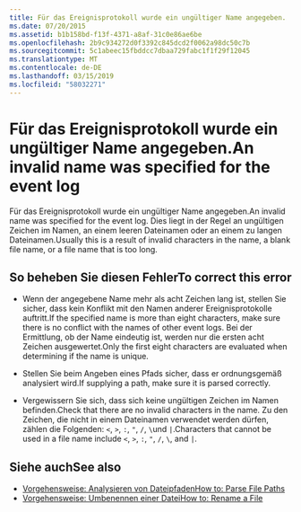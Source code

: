 ```yaml
---
title: Für das Ereignisprotokoll wurde ein ungültiger Name angegeben.
ms.date: 07/20/2015
ms.assetid: b1b158bd-f13f-4371-a8af-31c0e86ae6be
ms.openlocfilehash: 2b9c934272d0f3392c845dcd2f0062a98dc50c7b
ms.sourcegitcommit: 5c1abeec15fbddcc7dbaa729fabc1f1f29f12045
ms.translationtype: MT
ms.contentlocale: de-DE
ms.lasthandoff: 03/15/2019
ms.locfileid: "58032271"
---
```

# <a name="an-invalid-name-was-specified-for-the-event-log"></a><span data-ttu-id="b8648-102">Für das Ereignisprotokoll wurde ein ungültiger Name angegeben.</span><span class="sxs-lookup"><span data-stu-id="b8648-102">An invalid name was specified for the event log</span></span>
<span data-ttu-id="b8648-103">Für das Ereignisprotokoll wurde ein ungültiger Name angegeben.</span><span class="sxs-lookup"><span data-stu-id="b8648-103">An invalid name was specified for the event log.</span></span> <span data-ttu-id="b8648-104">Dies liegt in der Regel an ungültigen Zeichen im Namen, an einem leeren Dateinamen oder an einem zu langen Dateinamen.</span><span class="sxs-lookup"><span data-stu-id="b8648-104">Usually this is a result of invalid characters in the name, a blank file name, or a file name that is too long.</span></span>  
  
## <a name="to-correct-this-error"></a><span data-ttu-id="b8648-105">So beheben Sie diesen Fehler</span><span class="sxs-lookup"><span data-stu-id="b8648-105">To correct this error</span></span>  
  
-   <span data-ttu-id="b8648-106">Wenn der angegebene Name mehr als acht Zeichen lang ist, stellen Sie sicher, dass kein Konflikt mit den Namen anderer Ereignisprotokolle auftritt.</span><span class="sxs-lookup"><span data-stu-id="b8648-106">If the specified name is more than eight characters, make sure there is no conflict with the names of other event logs.</span></span> <span data-ttu-id="b8648-107">Bei der Ermittlung, ob der Name eindeutig ist, werden nur die ersten acht Zeichen ausgewertet.</span><span class="sxs-lookup"><span data-stu-id="b8648-107">Only the first eight characters are evaluated when determining if the name is unique.</span></span>  
  
-   <span data-ttu-id="b8648-108">Stellen Sie beim Angeben eines Pfads sicher, dass er ordnungsgemäß analysiert wird.</span><span class="sxs-lookup"><span data-stu-id="b8648-108">If supplying a path, make sure it is parsed correctly.</span></span>  
  
-   <span data-ttu-id="b8648-109">Vergewissern Sie sich, dass sich keine ungültigen Zeichen im Namen befinden.</span><span class="sxs-lookup"><span data-stu-id="b8648-109">Check that there are no invalid characters in the name.</span></span> <span data-ttu-id="b8648-110">Zu den Zeichen, die nicht in einem Dateinamen verwendet werden dürfen, zählen die Folgenden: `<`, `>`, `:`, `"`, `/`, `\`und `|`.</span><span class="sxs-lookup"><span data-stu-id="b8648-110">Characters that cannot be used in a file name include `<`, `>`, `:`, `"`, `/`, `\`, and `|`.</span></span>  
  
## <a name="see-also"></a><span data-ttu-id="b8648-111">Siehe auch</span><span class="sxs-lookup"><span data-stu-id="b8648-111">See also</span></span>

- [<span data-ttu-id="b8648-112">Vorgehensweise: Analysieren von Dateipfaden</span><span class="sxs-lookup"><span data-stu-id="b8648-112">How to: Parse File Paths</span></span>](../../visual-basic/developing-apps/programming/drives-directories-files/how-to-parse-file-paths.md)
- [<span data-ttu-id="b8648-113">Vorgehensweise: Umbenennen einer Datei</span><span class="sxs-lookup"><span data-stu-id="b8648-113">How to: Rename a File</span></span>](../../visual-basic/developing-apps/programming/drives-directories-files/how-to-rename-a-file.md)
